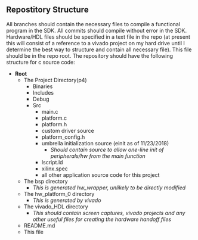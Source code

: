 
## Repostitory Structure
All branches should contain the necessary files to compile a functional program in the SDK. All commits should compile without error in the SDK. Hardware/HDL files should be specified in a text file in the repo (at present this will consist of a reference to a vivado project on my hard drive until I determine the best way to structure and contain all necessary file). This file should be in the repo root. 
The repository should have the following structure for c source code:
* **Root**
   * The Project Directory(p4)
      * Binaries
      * Includes
      * Debug
      * Src
        * main.c
        * platform.c
        * platform.h
        * custom driver source 
        * platform_config.h
        * umbrella initialization source (einit as of 11/23/2018)
            * *Should contain source to allow one-line init of peripherals/hw from the main function*  
        * lscript.ld
        * xilinx.spec
        * all other application source code for this project
   * The bsp directory 
      * *This is generated hw_wrapper, unlikely to be directly modified*
   * The hw_platform_0 directory
      * *This is generated by vivado*
   * The vivado_HDL directory
      * *This should contain screen captures, vivado projects and any other useful files for creating the hardware handoff files*
   * README.md
   * This file
